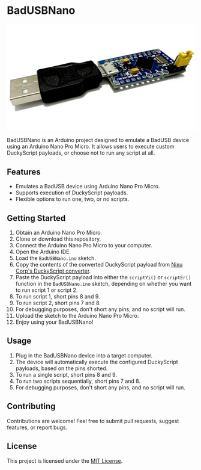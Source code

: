 # BadUSBNano

![BadUSBNano](https://github.com/Ahmeds360/BadUSBNano/blob/main/nano.jpeg?raw=true)

BadUSBNano is an Arduino project designed to emulate a BadUSB device using an Arduino Nano Pro Micro. It allows users to execute custom DuckyScript payloads, or choose not to run any script at all.

## Features

- Emulates a BadUSB device using Arduino Nano Pro Micro.
- Supports execution of DuckyScript payloads.
- Flexible options to run one, two, or no scripts.

## Getting Started

1. Obtain an Arduino Nano Pro Micro.
2. Clone or download this repository.
3. Connect the Arduino Nano Pro Micro to your computer.
4. Open the Arduino IDE.
5. Load the `BadUSBNano.ino` sketch.
6. Copy the contents of the converted DuckyScript payload from [Nixu Corp's DuckyScript converter](https://nixu-corp.github.io/).
7. Paste the DuckyScript payload into either the `scriptYi()` or `scriptEr()` function in the `BadUSBNano.ino` sketch, depending on whether you want to run script 1 or script 2.
8. To run script 1, short pins 8 and 9.
9. To run script 2, short pins 7 and 8.
10. For debugging purposes, don't short any pins, and no script will run.
11. Upload the sketch to the Arduino Nano Pro Micro.
12. Enjoy using your BadUSBNano!

## Usage

1. Plug in the BadUSBNano device into a target computer.
2. The device will automatically execute the configured DuckyScript payloads, based on the pins shorted.
3. To run a single script, short pins 8 and 9.
4. To run two scripts sequentially, short pins 7 and 8.
5. For debugging purposes, don't short any pins, and no script will run.

## Contributing

Contributions are welcome! Feel free to submit pull requests, suggest features, or report bugs.

## License

This project is licensed under the [MIT License](LICENSE).